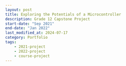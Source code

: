 ```yaml
---
layout: post
title: Exploring the Potentials of a Microcontroller
description: Grade 12 Capstone Project
start-date: "Sep 2021"
end-date: "Jan 2022"
last_modified_at: 2024-07-17
category: Portfolio
tags:
    - 2021-project
    - 2022-project
    - course-project
---
```

